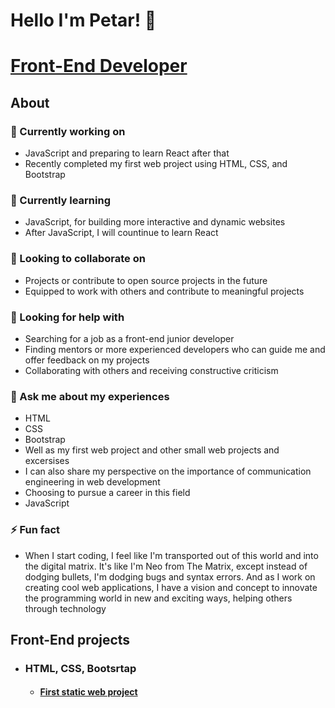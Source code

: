 # Hello I'm Petar! 👋
# [Front-End Developer](https://github.com/PetarMacedon)
## About
### 🔭 Currently working on
  - JavaScript and preparing to learn React after that
  - Recently completed my first web project using HTML, CSS, and Bootstrap
### 🌱 Currently learning
  - JavaScript, for building more interactive and dynamic websites
  - After JavaScript, I will countinue to learn React
### 👯 Looking to collaborate on
  - Projects or contribute to open source projects in the future
  - Equipped to work with others and contribute to meaningful projects
### 🤔 Looking for help with
  - Searching for a job as a front-end junior developer 
  - Finding mentors or more experienced developers who can guide me and offer feedback on my projects
  - Collaborating with others and receiving constructive criticism
### 💬 Ask me about my experiences
  - HTML
  - CSS
  - Bootstrap
  - Well as my first web project and other small web projects and excersises
  - I can also share my perspective on the importance of communication engineering in web development
  - Choosing to pursue a career in this field
  - JavaScript
### ⚡ Fun fact
  - When I start coding, I feel like I'm transported out of this world and into the digital matrix. It's like I'm Neo from The Matrix, except instead of dodging bullets, I'm dodging bugs and syntax errors. And as I work on creating cool web applications, I have a vision and concept to innovate the programming world in new and exciting ways, helping others through technology
## Front-End projects
- ### HTML, CSS, Bootsrtap
  - #### [First static web project](https://github.com/PetarMacedon/FirstProject-HTML-CSS-BOOTSTRAP)

